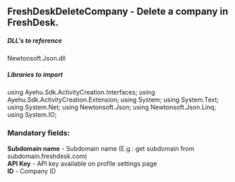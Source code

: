 ## FreshDeskDeleteCompany - Delete a company in FreshDesk.

##### DLL's to reference
Newtonsoft.Json.dll  

##### Libraries to import
using Ayehu.Sdk.ActivityCreation.Interfaces;
using Ayehu.Sdk.ActivityCreation.Extension;
using System;
using System.Text;
using System.Net;
using Newtonsoft.Json;
using Newtonsoft.Json.Linq;
using System.IO;

### Mandatory fields:

**Subdomain name**	- Subdomain name (E.g.: get subdomain from subdomain.freshdesk.com)  
**API Key**			- API key available on profile settings page  
**ID**				- Company ID
